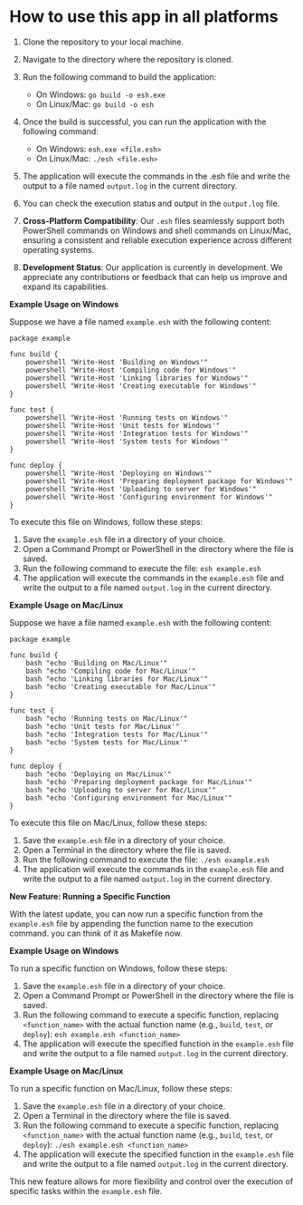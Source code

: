 # How to use this app in all platforms

1. Clone the repository to your local machine.
2. Navigate to the directory where the repository is cloned.
3. Run the following command to build the application:
   - On Windows: `go build -o esh.exe`
   - On Linux/Mac: `go build -o esh`
4. Once the build is successful, you can run the application with the following command:
   - On Windows: `esh.exe <file.esh>`
   - On Linux/Mac: `./esh <file.esh>`
5. The application will execute the commands in the .esh file and write the output to a file named `output.log` in the current directory.
6. You can check the execution status and output in the `output.log` file.

7. **Cross-Platform Compatibility**: Our `.esh` files seamlessly support both PowerShell commands on Windows and shell commands on Linux/Mac, ensuring a consistent and reliable execution experience across different operating systems.

8. **Development Status**: Our application is currently in development. We appreciate any contributions or feedback that can help us improve and expand its capabilities.

**Example Usage on Windows**

Suppose we have a file named `example.esh` with the following content:
```
package example

func build {
    powershell "Write-Host 'Building on Windows'"
    powershell "Write-Host 'Compiling code for Windows'"
    powershell "Write-Host 'Linking libraries for Windows'"
    powershell "Write-Host 'Creating executable for Windows'"
}

func test {
    powershell "Write-Host 'Running tests on Windows'"
    powershell "Write-Host 'Unit tests for Windows'"
    powershell "Write-Host 'Integration tests for Windows'"
    powershell "Write-Host 'System tests for Windows'"
}

func deploy {
    powershell "Write-Host 'Deploying on Windows'"
    powershell "Write-Host 'Preparing deployment package for Windows'"
    powershell "Write-Host 'Uploading to server for Windows'"
    powershell "Write-Host 'Configuring environment for Windows'"
}
```
To execute this file on Windows, follow these steps:

1. Save the `example.esh` file in a directory of your choice.
2. Open a Command Prompt or PowerShell in the directory where the file is saved.
3. Run the following command to execute the file: `esh example.esh`
4. The application will execute the commands in the `example.esh` file and write the output to a file named `output.log` in the current directory.

**Example Usage on Mac/Linux**

Suppose we have a file named `example.esh` with the following content:
```
package example

func build {
    bash "echo 'Building on Mac/Linux'"
    bash "echo 'Compiling code for Mac/Linux'"
    bash "echo 'Linking libraries for Mac/Linux'"
    bash "echo 'Creating executable for Mac/Linux'"
}

func test {
    bash "echo 'Running tests on Mac/Linux'"
    bash "echo 'Unit tests for Mac/Linux'"
    bash "echo 'Integration tests for Mac/Linux'"
    bash "echo 'System tests for Mac/Linux'"
}

func deploy {
    bash "echo 'Deploying on Mac/Linux'"
    bash "echo 'Preparing deployment package for Mac/Linux'"
    bash "echo 'Uploading to server for Mac/Linux'"
    bash "echo 'Configuring environment for Mac/Linux'"
}
```
To execute this file on Mac/Linux, follow these steps:

1. Save the `example.esh` file in a directory of your choice.
2. Open a Terminal in the directory where the file is saved.
3. Run the following command to execute the file: `./esh example.esh`
4. The application will execute the commands in the `example.esh` file and write the output to a file named `output.log` in the current directory.

**New Feature: Running a Specific Function**

With the latest update, you can now run a specific function from the `example.esh` file by appending the function name to the execution command. you can think of it as Makefile now.


**Example Usage on Windows**

To run a specific function on Windows, follow these steps:

1. Save the `example.esh` file in a directory of your choice.
2. Open a Command Prompt or PowerShell in the directory where the file is saved.
3. Run the following command to execute a specific function, replacing `<function_name>` with the actual function name (e.g., `build`, `test`, or `deploy`): `esh example.esh <function_name>`
4. The application will execute the specified function in the `example.esh` file and write the output to a file named `output.log` in the current directory.

**Example Usage on Mac/Linux**

To run a specific function on Mac/Linux, follow these steps:

1. Save the `example.esh` file in a directory of your choice.
2. Open a Terminal in the directory where the file is saved.
3. Run the following command to execute a specific function, replacing `<function_name>` with the actual function name (e.g., `build`, `test`, or `deploy`): `./esh example.esh <function_name>`
4. The application will execute the specified function in the `example.esh` file and write the output to a file named `output.log` in the current directory.

This new feature allows for more flexibility and control over the execution of specific tasks within the `example.esh` file.









